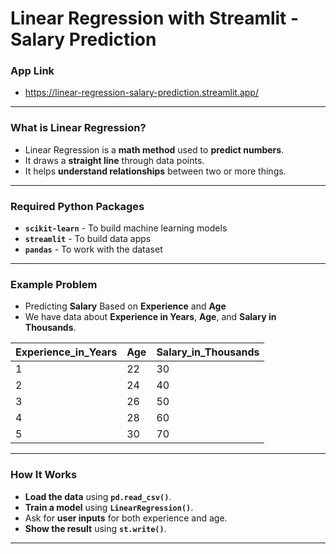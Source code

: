 # Linear Regression with Streamlit - Salary Prediction
### App Link
- https://linear-regression-salary-prediction.streamlit.app/
---
### What is Linear Regression?
- Linear Regression is a **math method** used to **predict numbers**.
- It draws a **straight line** through data points.
- It helps **understand relationships** between two or more things.
---
### Required Python Packages
- **`scikit-learn`** - To build machine learning models
- **`streamlit`** - To build data apps
- **`pandas`** - To work with the dataset
---
### Example Problem
- Predicting **Salary** Based on **Experience** and **Age**
- We have data about **Experience in Years**, **Age**, and **Salary in Thousands**.

| Experience\_in\_Years | Age | Salary\_in\_Thousands |
| --------------------- | --- | --------------------- |
| 1                     | 22  | 30                    |
| 2                     | 24  | 40                    |
| 3                     | 26  | 50                    |
| 4                     | 28  | 60                    |
| 5                     | 30  | 70                    |

---
### How It Works
- **Load the data** using **`pd.read_csv()`**.
- **Train a model** using **`LinearRegression()`**.
- Ask for **user inputs** for both experience and age.
- **Show the result** using **`st.write()`**.
---
